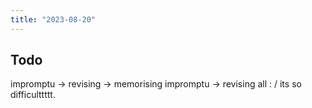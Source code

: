 ```yaml
---
title: "2023-08-20"
---
```


## Todo

impromptu -> revising -> memorising impromptu -> revising all
: / its so difficulttttt.
